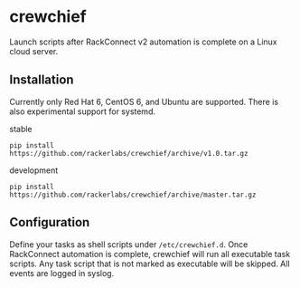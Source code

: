 # crewchief

Launch scripts after RackConnect v2 automation is complete on a Linux cloud server.

## Installation

Currently only Red Hat 6, CentOS 6, and Ubuntu are supported.  There is also experimental support for systemd.

stable

```
pip install https://github.com/rackerlabs/crewchief/archive/v1.0.tar.gz
```

development

```
pip install https://github.com/rackerlabs/crewchief/archive/master.tar.gz
```

## Configuration

Define your tasks as shell scripts under `/etc/crewchief.d`.
Once RackConnect automation is complete, crewchief will run all executable task scripts.
Any task script that is not marked as executable will be skipped.
All events are logged in syslog.
